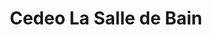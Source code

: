 ---
title: "Cedeo La Salle de Bain"
url: /ville-la-grand/cedeo-la-salle-de-bain/
shop: Badezimmer
---
